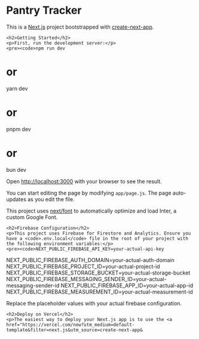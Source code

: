<!DOCTYPE html>
<html lang="en">
<head>
    <meta charset="UTF-8">
    <meta name="viewport" content="width=device-width, initial-scale=1.0">
    <title>README</title>
</head>
<body>
    <h1>Pantry Tracker</h1>
    <p>This is a <a href="https://nextjs.org/">Next.js</a> project bootstrapped with <a href="https://github.com/vercel/next.js/tree/canary/packages/create-next-app">create-next-app</a>.</p>

    <h2>Getting Started</h2>
    <p>First, run the development server:</p>
    <pre><code>npm run dev
# or
yarn dev
# or
pnpm dev
# or
bun dev
    </code></pre>
    <p>Open <a href="http://localhost:3000">http://localhost:3000</a> with your browser to see the result.</p>
    <p>You can start editing the page by modifying <code>app/page.js</code>. The page auto-updates as you edit the file.</p>
    <p>This project uses <a href="https://nextjs.org/docs/basic-features/font-optimization">next/font</a> to automatically optimize and load Inter, a custom Google Font.</p>

    <h2>Firebase Configuration</h2>
    <p>This project uses Firebase for Firestore and Analytics. Ensure you have a <code>.env.local</code> file in the root of your project with the following environment variables:</p>
    <pre><code>NEXT_PUBLIC_FIREBASE_API_KEY=your-actual-api-key
NEXT_PUBLIC_FIREBASE_AUTH_DOMAIN=your-actual-auth-domain
NEXT_PUBLIC_FIREBASE_PROJECT_ID=your-actual-project-id
NEXT_PUBLIC_FIREBASE_STORAGE_BUCKET=your-actual-storage-bucket
NEXT_PUBLIC_FIREBASE_MESSAGING_SENDER_ID=your-actual-messaging-sender-id
NEXT_PUBLIC_FIREBASE_APP_ID=your-actual-app-id
NEXT_PUBLIC_FIREBASE_MEASUREMENT_ID=your-actual-measurement-id
    </code></pre>
    <p>Replace the placeholder values with your actual firebase configuration.</p>

    <h2>Deploy on Vercel</h2>
    <p>The easiest way to deploy your Next.js app is to use the <a href="https://vercel.com/new?utm_medium=default-template&filter=next.js&utm_source=create-next-app&
